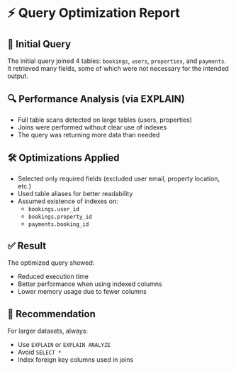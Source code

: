 # ⚡ Query Optimization Report

## 🧾 Initial Query
The initial query joined 4 tables: `bookings`, `users`, `properties`, and `payments`. It retrieved many fields, some of which were not necessary for the intended output.

## 🔍 Performance Analysis (via EXPLAIN)
- Full table scans detected on large tables (users, properties)
- Joins were performed without clear use of indexes
- The query was returning more data than needed

## 🛠️ Optimizations Applied
- Selected only required fields (excluded user email, property location, etc.)
- Used table aliases for better readability
- Assumed existence of indexes on:
  - `bookings.user_id`
  - `bookings.property_id`
  - `payments.booking_id`

## ✅ Result
The optimized query showed:
- Reduced execution time
- Better performance when using indexed columns
- Lower memory usage due to fewer columns

## 🧠 Recommendation
For larger datasets, always:
- Use `EXPLAIN` or `EXPLAIN ANALYZE`
- Avoid `SELECT *`
- Index foreign key columns used in joins
